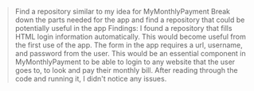 > Find a repository similar to my idea for MyMonthlyPayment
> Break down the parts needed for the app and find a repository that could be potentially useful in the app
Findings:
    I found a repository that fills HTML login information automatically. This would become useful from the first use of the app. The form in the app requires a url, username, and password from the user. This would be an essential component in MyMonthlyPayment to be able to login to any website that the user goes to, to look and pay their monthly bill. After reading through the code and running it, I didn't notice any issues.
    